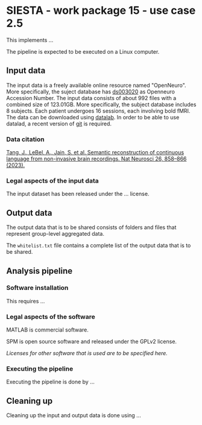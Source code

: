# SIESTA - work package 15 - use case 2.5

This implements ...

The pipeline is expected to be executed on a Linux computer.

## Input data

The input data is a freely available online resource named "OpenNeuro". More specifically, the suject database has [ds003020](https://openneuro.org/datasets/ds003020/versions/2.2.0) as Openneuro Accession Number. The input data consists of about 992 files with a combined size of 123.01GB. More specifically, the subject database includes 8 subjects. Each patient undergoes 16 sessions, each involving bold fMRI. The data can be downloaded using [datalab](https://www.datalad.org/). In order to be able to use datalad, a recent version of [git]( https://git-scm.com/downloads) is required.

### Data citation
[Tang, J., LeBel, A., Jain, S. et al. Semantic reconstruction of continuous language from non-invasive brain recordings. Nat Neurosci 26, 858–866 (2023).](https://doi.org/10.1038/s41593-023-01304-9)

### Legal aspects of the input data

The input dataset has been released under the ... license.

## Output data

The output data that is to be shared consists of folders and files that represent group-level aggregated data. 

The `whitelist.txt` file contains a complete list of the output data that is to be shared. 

## Analysis pipeline

### Software installation

This requires ...

### Legal aspects of the software

MATLAB is commercial software.

SPM is open source software and released under the GPLv2 license.

_Licenses for other software that is used are to be specified here._

### Executing the pipeline

Executing the pipeline is done by ...

## Cleaning up

Cleaning up the input and output data is done using ...
